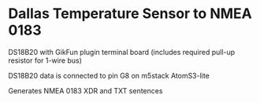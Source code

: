 # Dallas Temperature Sensor to NMEA 0183


DS18B20 with GikFun plugin terminal board (includes required pull-up resistor for 1-wire bus)

DS18B20 data is connected to pin G8 on m5stack AtomS3-lite

Generates NMEA 0183 XDR and TXT sentences

````

````
